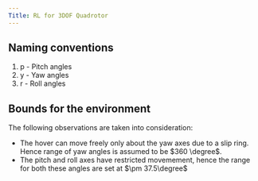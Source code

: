 ```yaml
---
Title: RL for 3DOF Quadrotor
---
```


## Naming conventions

1. p - Pitch angles
2. y - Yaw angles
3. r - Roll angles

## Bounds for the environment

The following observations are taken into consideration:

* The hover can move freely only about the yaw axes due to a slip ring. Hence range of yaw angles is assumed to be $360 \degree$.
* The pitch and roll axes have restricted movemement, hence the range for both these angles are set at $\pm 37.5\degree$